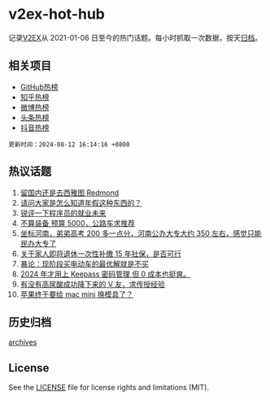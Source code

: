 # v2ex-hot-hub

 记录[V2EX](https://www.v2ex.com/)从 2021-01-06 日至今的热门话题。每小时抓取一次数据，按天[归档](archives)。
 
 ## 相关项目

- [GitHub热榜](https://github.com/lonnyzhang423/github-hot-hub)
- [知乎热榜](https://github.com/lonnyzhang423/zhihu-hot-hub)
- [微博热榜](https://github.com/lonnyzhang423/weibo-hot-hub)
- [头条热榜](https://github.com/lonnyzhang423/toutiao-hot-hub)
- [抖音热榜](https://github.com/lonnyzhang423/douyin-hot-hub)


 `更新时间：2024-08-12 16:14:16 +0800`

## 热议话题

1. [留国内还是去西雅图 Redmond](https://www.v2ex.com/t/1064283)
1. [请问大家是怎么知道年假这种东西的？](https://www.v2ex.com/t/1064156)
1. [锐评一下程序员的就业未来](https://www.v2ex.com/t/1064221)
1. [不算装备 预算 5000，公路车求推荐](https://www.v2ex.com/t/1064241)
1. [坐标河南，弟弟高考 200 多一点分，河南公办大专大约 350 左右，感觉只能民办大专了](https://www.v2ex.com/t/1064293)
1. [关于家人即将退休一次性补缴 15 年社保，是否可行](https://www.v2ex.com/t/1064345)
1. [暴论：现阶段买电动车的最优解就是不买](https://www.v2ex.com/t/1064274)
1. [2024 年才用上 Keepass 密码管理,但 0 成本也挺爽。](https://www.v2ex.com/t/1064195)
1. [有没有高尿酸成功降下来的 V 友，求传授经验](https://www.v2ex.com/t/1064298)
1. [苹果终于要给 mac mini 换模具了？](https://www.v2ex.com/t/1064243)

## 历史归档

[archives](archives)

## License

See the [LICENSE](LICENSE) file for license rights and limitations (MIT).
